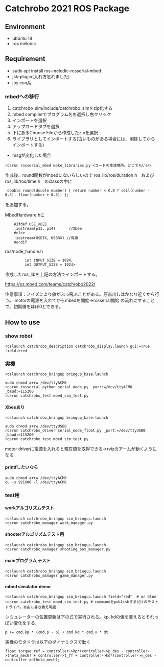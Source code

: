 # Catchrobo 2021 ROS Package

## Environment
- ubuntu 18
- ros melodic

## Requirement
- sudo apt install ros-melodic-rosserial-mbed
- jsk-plugin(入れ方忘れました)
- joy con系

### mbedへの移行
1. catchrobo_sim/include/catchrobo_simをzip化する
1. mbed compilerでプログラム名を選択し右クリック
1. インポートを選択
1. アップロードタブを選択
1. 下にあるChoose Fileから作成したzipを選択
1. ライブラリとしてインポートする(古いものがある場合には、削除してからインポートする)

- msgが変化した場合
``` 
rosrun rosserial_mbed make_libraries.py <コードの生成場所。どこでもいい>
```
作成後、round関数がmbedにないらしいので ros_lib/ros/duration.h　およびros_lib/ros/time.h　のclassの中に
```
 double round(double number) { return number < 0.0 ? ceil(number - 0.5): floor(number + 0.5); };
```
を追加する。

MbedHardware.hに
```
    #ifdef USE_XBEE
    :iostream(p13, p14)      //Xbee
    #else
    :iostream(USBTX, USBRX) //有線
    #endif
```
ros/node_handle.h
```
         int INPUT_SIZE = 1024,
         int OUTPUT_SIZE = 1024>
```

作成したros_libを上記の方法でインポートする。


https://os.mbed.com/teams/catchrobo2022/


注意事項：ノイズにより値がぶっ飛ぶことがある。原点出しはかなり近くから行う。
motorの電源を入れてからmbedを開始→rosserial開始
の流れにすることで、初期値をほぼ0とできる。




## How to use
### show robot
```
roslaunch catchrobo_description catchrobo_display.launch gui:=True field:=red

```

### 実機

```
roslaunch catchrobo_bringup bringup_base.launch 

sudo chmod a+rw /dev/ttyACM0 
rosrun rosserial_python serial_node.py _port:=/dev/ttyACM0 _baud:=115200
rosrun catchrobo_test mbed_sim_test.py
```

#### Xbeeあり
```
roslaunch catchrobo_bringup bringup_base.launch 

sudo chmod a+rw /dev/ttyUSB0 
rosrun catchrobo_driver serial_node_float.py _port:=/dev/ttyUSB0 _baud:=115200
rosrun catchrobo_test mbed_sim_test.py
```

motor driverに電源を入れると現在値を取得できる->rvizのアームが動くようになる

#### printfしたいなら
```
sudo chmod a+rw /dev/ttyACM0 
cu -s 921600 -l /dev/ttyACM0
```

### test用
#### workアルゴリズムテスト
```
roslaunch catchrobo_bringup sim_bringup.launch 
rosrun catchrobo_manager work_manager.py 
```

#### shooterアルゴリズムテスト用
```
roslaunch catchrobo_bringup sim_bringup.launch 
rosrun catchrobo_manager shooting_box_manager.py 
```

#### mainプログラム テスト
```
roslaunch catchrobo_bringup sim_bringup.launch 
rosrun catchrobo_manager game_manager.py 
```


#### mbed simulator demo
```
roslaunch catchrobo_bringup sim_bringup.launch field="red"  # or blue
rosrun catchrobo_test mbed_sim_test.py # commandをpublishするだけのテストドライバ。自由に書き換え可能
```

シミュレーターの位置更新は下の式で実行される。kp, kdの値を変えるとそれっぽい変化をする.
```
p += cmd.kp * (cmd.p - p) + cmd.kd * cmd.v * dt
```

実機のモタドラは以下のダイナミクスで動く
```
float torque_ref = controller->kp*(controller->p_des - controller->theta_mech) + controller->t_ff + controller->kd*(controller->v_des - controller->dtheta_mech);
```
